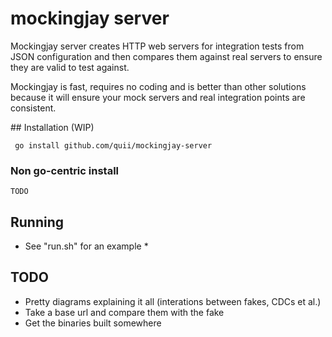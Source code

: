 # mockingjay server

Mockingjay server creates HTTP web servers for integration tests from JSON configuration and then compares them against real servers to ensure they are valid to test against.

Mockingjay is fast, requires no coding and is better than other solutions because it will ensure your mock servers and real integration points are consistent.

## Installation (WIP)

     go install github.com/quii/mockingjay-server

### Non go-centric install

    TODO

## Running

* See "run.sh" for an example *

## TODO

- Pretty diagrams explaining it all (interations between fakes, CDCs et al.)
- Take a base url and compare them with the fake
- Get the binaries built somewhere